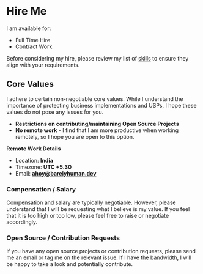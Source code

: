 # Hire Me

I am available for:

- Full Time Hire
- Contract Work

Before considering my hire, please review my list of [skills](/skills) to ensure
they align with your requirements.

## Core Values

I adhere to certain non-negotiable core values. While I understand the
importance of protecting business implementations and USPs, I hope these values
do not pose any issues for you.

- **Restrictions on contributing/maintaining Open Source Projects**
- **No remote work** - I find that I am more productive when working remotely,
  so I hope you are open to this option.

**Remote Work Details**

- Location: **India**
- Timezone: **UTC +5.30**
- Email: **<ahoy@barelyhuman.dev>**

### Compensation / Salary

Compensation and salary are typically negotiable. However, please understand
that I will be requesting what I believe is my value. If you feel that it is too
high or too low, please feel free to raise or negotiate accordingly.

### Open Source / Contribution Requests

If you have any open source projects or contribution requests, please send me an
email or tag me on the relevant issue. If I have the bandwidth, I will be happy
to take a look and potentially contribute.
